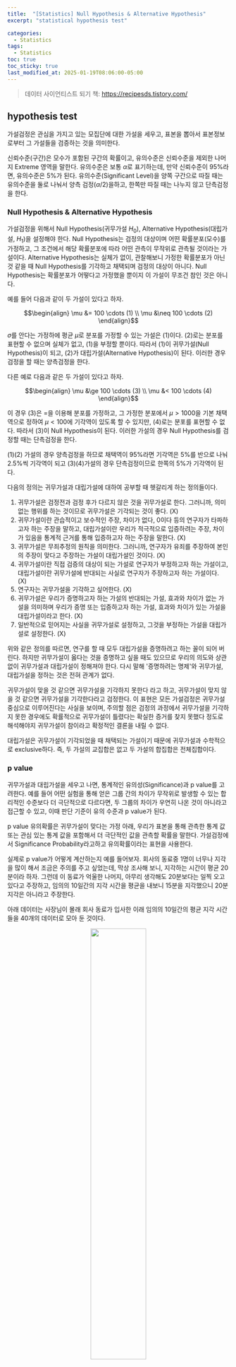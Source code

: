 ```yaml
---
title:  "[Statistics] Null Hypothesis & Alternative Hypothesis"
excerpt: "statistical hypothesis test"

categories:
  - Statistics
tags:
  - Statistics
toc: true
toc_sticky: true
last_modified_at: 2025-01-19T08:06:00-05:00
---
```


> 데이터 사이언티스트 되기 책: https://recipesds.tistory.com/


## hypothesis test

가설검정은 관심을 가지고 있는 모집단에 대한 가설을 세우고, 표본을 뽑아서 표본정보로부터 그 가설들을 검증하는 것을 의미한다. 

신뢰수준(구간)은 모수가 포함된 구간의 확률이고, 유의수준은 신뢰수준을 제외한 나머지 Extreme 영역을 말한다. 유의수준은 보통 $\alpha%$로 
표기하는데, 만약 신뢰수준이 95%라면, 유의수준은 5%가 된다. 유의수준(Significant Level)을 양쪽 구간으로 따질 때는 유의수준을 둘로 나눠서 
양측 검정($\alpha/2$)을하고, 한쪽만 따질 때는 나누지 않고 단측검정을 한다. 

### Null Hypothesis & Alternative Hypothesis

가설검정을 위해서 Null Hypothesis(귀무가설 $H_0$), Alternative Hypothesis(대립가설, $H_1$)을 설정해야 한다. 
Null Hypothesis는 검정의 대상이며 어떤 확률분포(모수)를 가정하고, 그 조건에서 해당 확률분포에 따라 어떤 관측이 무작위로 관측될 것이라는 가설이다. 
Alternative Hypothesis는 실체가 없이, 관찰해보니 가정한 확률분포가 아닌 것 같을 때 Null Hypothesis를 기각하고 채택되며 검정의 대상이 아니다. 
Null Hypothesis는 확률분포가 어떻다고 가정했을 뿐이지 이 가설이 무조건 참인 것은 아니다. 

예를 들어 다음과 같이 두 가설이 있다고 하자. 

$$\begin{align}
\mu &= 100 \cdots (1) \\  
\mu &\neq 100 \cdots (2)
\end{align}$$

$\sigma$를 안다는 가정하에 평균 $\mu$로 분포를 가정할 수 있는 가설은 (1)이다. (2)로는 분포를 표현할 수 없으며 실체가 없고, (1)을 부정할 뿐이다. 따라서 (1)이 귀무가설(Null Hypothesis)이 되고, (2)가 대립가설(Alternative Hypothesis)이 된다. 이러한 경우 검정을 할 때는 양측검정을 한다. 

다른 예로 다음과 같은 두 가설이 있다고 하자. 

$$\begin{align}
\mu &\ge 100 \cdots (3) \\  
\mu &< 100 \cdots (4)
\end{align}$$

이 경우 (3)은 $=$을 이용해 분포를 가정하고, 그 가정한 분포에서 $\mu > 1000$을 기본 채택역으로 정하여 $\mu < 100$에 기각역이 있도록 할 수 있지만, (4)로는 분포를 표현할 수 없다. 따라서 (3)이 Null Hypothesis이 된다. 이러한 가설의 경우 Null Hypothesis를 검정할 때는 단측검정을 한다. 

(1)(2) 가설의 경우 양측검정을 하므로 채택역이 95%라면 기각역은 5%를 반으로 나눠 2.5%씩 기각역이 되고 (3)(4)가설의 경우 단측검정이므로 한쪽의 5%가 기각역이 된다. 

다음의 정의는 귀무가설과 대립가설에 대하여 공부할 때 헷갈리게 하는 정의들이다. 

1. 귀무가설은 검정전과 검정 후가 다르지 않은 것을 귀무가설로 한다. 그러니까, 의미 없는 행위를 하는 것이므로 귀무가설은 기각되는 것이 좋다. (X)
2. 귀무가설이란 관습적이고 보수적인 주장, 차이가 없다, 0이다 등의  연구자가 타파하고자 하는 주장을 말하고, 대립가설이란 우리가 적극적으로 입증하려는 주장, 차이가 있음을 통계적 근거를 통해 입증하고자 하는 주장을 말한다. (X)
3. 귀무가설은 무죄추정의 원칙을 의미한다. 그러니까, 연구자가 유죄를 주장하여 본인의 주장이 맞다고 주장하는 가설이 대립가설인 것이다. (X)
4. 귀무가설이란 직접 검증의 대상이 되는 가설로 연구자가 부정하고자 하는 가설이고, 대립가설이란 ​귀무가설에 반대되는 사실로  연구자가 주장하고자 하는 가설이다. (X)
5. 연구자는 귀무가설을 기각하고 싶어한다. (X)
6. 귀무가설은 우리가 증명하고자 하는 가설의 반대되는 가설, 효과와 차이가 없는 가설을 의미하며 우리가 증명 또는 입증하고자 하는 가설, 효과와 차이가 있는 가설을 대립가설이라고 한다. (X)
7. 일반적으로 믿어지는 사실을 귀무가설로 설정하고, 그것을 부정하는 가설을 대립가설로 설정한다. (X)

위와 같은 정의를 따르면, 연구를 할 때 모두 대립가설을 증명하려고 하는 꼴이 되어 버린다. 하지만 귀무가설이 옳다는 것을 증명하고 싶을 때도 있으므로 우리의 의도와 상관없이 귀무가설과 대립가설이 정해져야 한다. 
다시 말해 '증명하려는 명제'와 귀무가설, 대립가설을 정하는 것은 전혀 관계가 없다. 

귀무가설이 맞을 것 같으면 귀무가설을 기각하지 못한다 라고 하고, 귀무가설이 맞지 않을 것 같으면 귀무가설을 기각한다라고 검정한다. 
이 표현은 모든 가설검정은 귀무가설 중심으로 이루어진다는 사실을 보이며,  주의할 점은 검정의 과정에서 귀무가설을 기각하지 못한 경우에도 확률적으로 귀무가설이 틀렸다는 확실한 증거를 찾지 못했다 정도로 해석해야지 귀무가설이 참이라고 확정적인 결론을 내릴 수 없다. 

대립가설은 귀무가설이 기각되었을 때 채택되는 가설이기 때문에 귀무가설과 수학적으로 exclusive하다. 즉, 두 가설의 교집합은 없고 두 가설의 합집합은 전체집합이다. 

### p value 

귀무가설과 대립가설을 세우고 나면, 통계적인 유의성(Significance)과 p value를 고려한다. 예를 들어 어떤 실험을 통해 얻은 그룹 간의 차이가 무작위로 발생할 수 있는 합리적인 수준보다 더 극단적으로 다르다면, 두 그룹의 차이가 우연히 나온 것이 아니라고 접근할 수 있고, 이때 판단 기준이 유의 수준과 p value가 된다. 

p value 유의확률은 귀무가설이 맞다는 가정 아래, 우리가 표본을 통해 관측한 통계 값 또는 관심 있는 통계 값을 포함해서 더 극단적인 값을 관측할 확률을 말한다. 가설검정에서 Significance Probability라고하고 유의확률이라는 표현을 사용한다. 

실제로 p value가 어떻게 계산하는지 예를 들어보자. 회사의 동료중 1명이 너무나 지각을 많이 해서 조금은 주의를 주고 싶었는데, 막상 조사해 보니, 지각하는 시간이 평균 20분이라 하자. 그런데  이 동료가 억울한 나머지, 아무리 생각해도 20분보다는 일찍 오고 있다고 주장하고, 임의의 10일간의 지각 시간을 평균을 내보니 15분을 지각했으니 20분 지각은 아니라고 주장한다. 

아래 데이터는 사장님이 몰래 회사 동료가 입사한 이래 임의의 10일간의 평균 지각 시간들을 40개의 데이터로 모아 둔 것이다. 

<p align="center"><img src="https://github.com/user-attachments/assets/9dd0ed41-6e45-49fb-8287-9da0f13dcd71" height="50%" width="50%"></p>

이때 귀무가설 Null Hypothesis는 $\mu \ge 20$이고, 대립가설 Alternative Hypothesis는 $\mu < 20$이다. 따라서 우리가 가정한 분포는 지각 시간이 평균 20이라는 것이다. 

관측된 15분 이하인 경우를 따져보면 전체 40개 중 15분 4개, 13분 1개로 5개가 15분을 포함하면서 더 극단적인 값을 의미한다. 

$\frac{4+1}{40} = 0.125$이므로 이때의 p value는 0.125이다. 다시 말해 12.5% 정도가 15분 이하의 값이다. 












